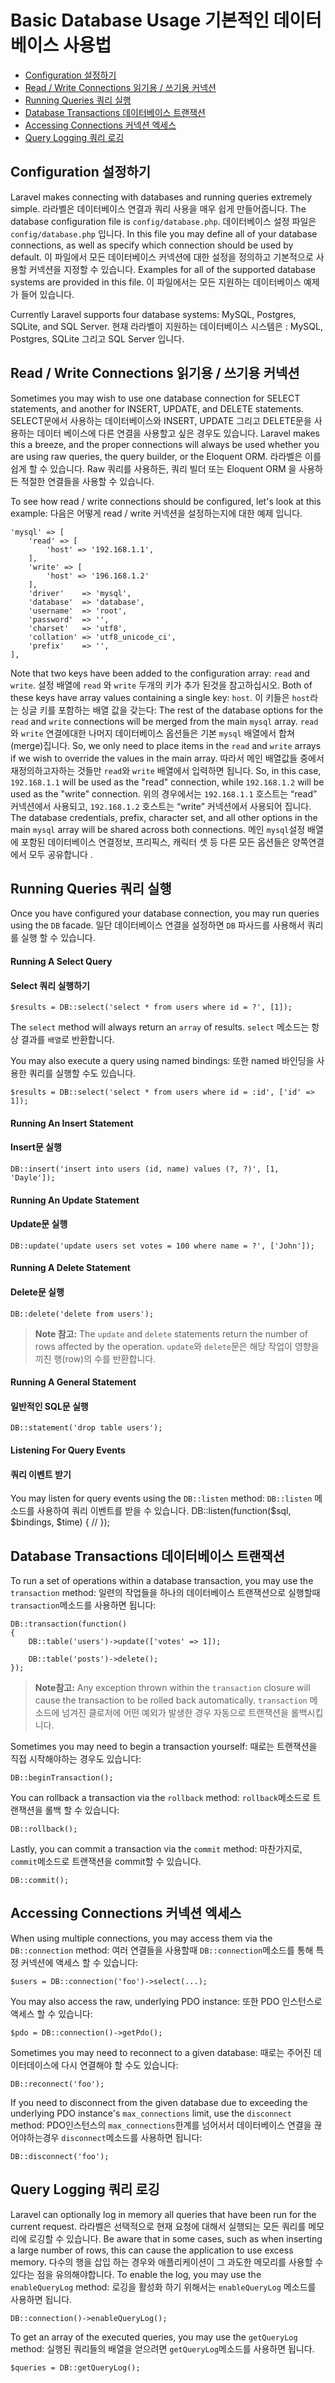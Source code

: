 # Basic Database Usage 기본적인 데이터 베이스 사용법

- [Configuration 설정하기](#configuration)
- [Read / Write Connections 읽기용 / 쓰기용 커넥션](#read-write-connections)
- [Running Queries 쿼리 실행](#running-queries)
- [Database Transactions 데이터베이스 트랜잭션](#database-transactions)
- [Accessing Connections 커넥션 엑세스](#accessing-connections)
- [Query Logging 쿼리 로깅](#query-logging)

<a name="configuration"></a>
## Configuration 설정하기

Laravel makes connecting with databases and running queries extremely simple. 라라벨은 데이터베이스 연결과 쿼리 사용을 매우 쉽게 만들어줍니다. The database configuration file is `config/database.php`. 데이터베이스 설정 파일은 `config/database.php` 입니다. In this file you may define all of your database connections, as well as specify which connection should be used by default. 이 파일에서 모든 데이터베이스 커넥션에 대한 설정을 정의하고 기본적으로 사용할 커넥션을 지정할 수 있습니다. Examples for all of the supported database systems are provided in this file. 이 파일에서는 모든 지원하는 데이터베이스 예제가 들어 있습니다. 

Currently Laravel supports four database systems: MySQL, Postgres, SQLite, and SQL Server. 현재 라라벨이 지원하는 데이터베이스 시스템은 : MySQL, Postgres, SQLite 그리고 SQL Server 입니다. 

<a name="read-write-connections"></a>
## Read / Write Connections 읽기용 / 쓰기용 커넥션

Sometimes you may wish to use one database connection for SELECT statements, and another for INSERT, UPDATE, and DELETE statements. SELECT문에서 사용하는 데이터베이스와 INSERT, UPDATE 그리고 DELETE문을 사용하는 데이터 베이스에 다른 연결을 사용할고 싶은 경우도 있습니다. Laravel makes this a breeze, and the proper connections will always be used whether you are using raw queries, the query builder, or the Eloquent ORM.  라라벨은 이를 쉽게 할 수 있습니다. Raw 쿼리를 사용하든, 쿼리 빌더 또는 Eloquent ORM 을 사용하든 적절한 연결들을 사용할 수 있습니다. 

To see how read / write connections should be configured, let's look at this example:
다음은 어떻게 read / write 커넥션을 설정하는지에 대한 예제 입니다. 

	'mysql' => [
		'read' => [
			'host' => '192.168.1.1',
		],
		'write' => [
			'host' => '196.168.1.2'
		],
		'driver'    => 'mysql',
		'database'  => 'database',
		'username'  => 'root',
		'password'  => '',
		'charset'   => 'utf8',
		'collation' => 'utf8_unicode_ci',
		'prefix'    => '',
	],

Note that two keys have been added to the configuration array: `read` and `write`. 설정 배열에 `read` 와 `write` 두개의 키가 추가 된것을 참고하십시오. Both of these keys have array values containing a single key: `host`. 이 키들은 `host`라는 싱글 키를 포함하는 배열 값을 갖는다: The rest of the database options for the `read` and `write` connections will be merged from the main `mysql` array. `read`와 `write` 연결에대한 나머지 데이터베이스 옵션들은 기본 `mysql` 배열에서 합쳐(merge)집니다. So, we only need to place items in the `read` and `write` arrays if we wish to override the values in the main array. 따라서 메인 배열값들 중에서 재정의하고자하는 것들만 `read`와 `write` 배열에서 입력하면 됩니다. So, in this case, `192.168.1.1` will be used as the "read" connection, while `192.168.1.2` will be used as the "write" connection. 위의 경우에서는 `192.168.1.1` 호스트는 “read” 커넥션에서 사용되고, `192.168.1.2` 호스트는 “write” 커넥션에서 사용되어 집니다. The database credentials, prefix, character set, and all other options in the main `mysql` array will be shared across both connections. 메인 `mysql`설정 배열에 포함된 데이터베이스 연결정보, 프리픽스, 캐릭터 셋 등 다른 모든 옵션들은 양쪽연결에서 모두 공유합니다 .

<a name="running-queries"></a>
## Running Queries 쿼리 실행

Once you have configured your database connection, you may run queries using the `DB` facade. 일단 데이터베이스 연결을 설정하면 `DB` 파사드를 사용해서 쿼리를 실행 할 수 있습니다. 

#### Running A Select Query
#### Select 쿼리 실행하기

	$results = DB::select('select * from users where id = ?', [1]);

The `select` method will always return an `array` of results.
`select` 메소드는 항상 결과를 `배열`로 반환합니다. 

You may also execute a query using named bindings:
또한 named 바인딩을 사용한 쿼리를 실행할 수도 있습니다.

	$results = DB::select('select * from users where id = :id', ['id' => 1]);


#### Running An Insert Statement
#### Insert문 실행

	DB::insert('insert into users (id, name) values (?, ?)', [1, 'Dayle']);

#### Running An Update Statement
#### Update문 실행

	DB::update('update users set votes = 100 where name = ?', ['John']);

#### Running A Delete Statement
#### Delete문 실행

	DB::delete('delete from users');

> **Note 참고:** The `update` and `delete` statements return the number of rows affected by the operation. `update`와 `delete`문은 해당 작업이 영향을 끼친 행(row)의 수를 반환합니다. 

#### Running A General Statement
#### 일반적인 SQL문 실행

	DB::statement('drop table users');

#### Listening For Query Events
#### 쿼리 이벤트 받기

You may listen for query events using the `DB::listen` method:
`DB::listen` 메소드를 사용하여 쿼리 이벤트를 받을 수 있습니다. 
	DB::listen(function($sql, $bindings, $time)
	{
		//
	});

<a name="database-transactions"></a>
## Database Transactions 데이터베이스 트랜잭션

To run a set of operations within a database transaction, you may use the `transaction` method: 일련의 작업들을 하나의 데이터베이스 트랜잭션으로 실행할때 `transaction`메소드를 사용하면 됩니다:

	DB::transaction(function()
	{
		DB::table('users')->update(['votes' => 1]);

		DB::table('posts')->delete();
	});

> **Note참고:** Any exception thrown within the `transaction` closure will cause the transaction to be rolled back automatically. `transaction` 메소드에 넘겨진 클로저에 어떤 예외가 발생한 경우 자동으로 트랜잭션을 롤백시킵니다.

Sometimes you may need to begin a transaction yourself: 때로는 트랜잭션을 직접 시작해야하는 경우도 있습니다:

	DB::beginTransaction();

You can rollback a transaction via the `rollback` method: `rollback`메소드로 트랜잭션을 롤백 할 수 있습니다:

	DB::rollback();

Lastly, you can commit a transaction via the `commit` method: 마찬가지로, `commit`메소드로 트랜잭션을 commit할 수 있습니다.

	DB::commit();

<a name="accessing-connections"></a>
## Accessing Connections 커넥션 엑세스

When using multiple connections, you may access them via the `DB::connection` method: 여러 연결들을 사용할때 `DB::connection`메소드를 통해 특정 커넥션에 액세스 할 수 있습니다:

	$users = DB::connection('foo')->select(...);

You may also access the raw, underlying PDO instance: 또한 PDO 인스턴스로 액세스 할 수 있습니다:

	$pdo = DB::connection()->getPdo();

Sometimes you may need to reconnect to a given database:  때로는 주어진 데이터데이스에 다시 연결해야 할 수도 있습니다:

	DB::reconnect('foo');

If you need to disconnect from the given database due to exceeding the underlying PDO instance's `max_connections` limit, use the `disconnect` method: PDO인스턴스의 `max_connections`한계를 넘어서서 데이터베이스 연결을 끊어야하는경우 `disconnect`메소드를 사용하면 됩니다:

	DB::disconnect('foo');

<a name="query-logging"></a>
## Query Logging 쿼리 로깅

Laravel can optionally log in memory all queries that have been run for the current request. 라라벨은 선택적으로 현재 요청에 대해서 실행되는 모든 쿼리를 메모리에 로깅할 수 있습니다. Be aware that in some cases, such as when inserting a large number of rows, this can cause the application to use excess memory. 다수의 행을 삽입 하는 경우와 애플리케이션이 그 과도한 메모리를 사용할 수 있다는 점을 유의해야합니다. To enable the log, you may use the `enableQueryLog` method: 로깅을 활성화 하기 위해서는 `enableQueryLog` 메소드를 사용하면 됩니다. 

	DB::connection()->enableQueryLog();

To get an array of the executed queries, you may use the `getQueryLog` method: 실행된 쿼리들의 배열을 얻으려면 `getQueryLog`메소드를 사용하면 됩니다. 

	$queries = DB::getQueryLog();
